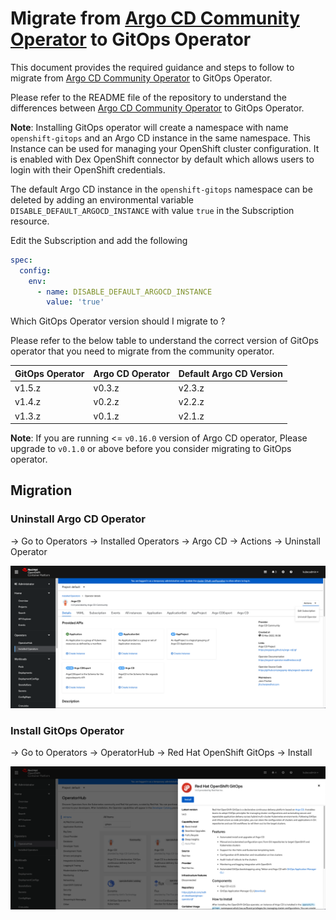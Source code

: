 # Migrate from [Argo CD Community Operator](https://github.com/argoproj-labs/argocd-operator) to GitOps Operator

This document provides the required guidance and steps to follow to migrate from [Argo CD Community Operator](https://github.com/argoproj-labs/argocd-operator) to GitOps Operator.

Please refer to the README file of the repository to understand the differences between [Argo CD Community Operator](https://github.com/argoproj-labs/argocd-operator) to GitOps Operator.

**Note**: Installing GitOps operator will create a namespace with name `openshift-gitops` and an Argo CD instance in the same namespace. This Instance can be used for managing your OpenShift cluster configuration. It is enabled with Dex OpenShift connector by default which allows users to login with their OpenShift credentials.

The  default Argo CD instance in the `openshift-gitops` namespace can be deleted by adding an environmental variable `DISABLE_DEFAULT_ARGOCD_INSTANCE` with value `true` in the Subscription resource.

Edit the Subscription and add the following

```yaml
spec:
  config:
    env:
      - name: DISABLE_DEFAULT_ARGOCD_INSTANCE
        value: 'true'
```

Which GitOps Operator version should I migrate to ?

Please refer to the below table to understand the correct version of GitOps operator that you need to migrate from the community operator.

| GitOps Operator | Argo CD Operator | Default Argo CD Version |
| -------- | -------- | -------- |
| v1.5.z | v0.3.z | v2.3.z |
| v1.4.z | v0.2.z | v2.2.z |
| v1.3.z | v0.1.z | v2.1.z |

**Note**: If you are running <= `v0.16.0` version of Argo CD operator, Please upgrade to `v0.1.0` or above before you consider migrating to GitOps operator.

## Migration

### Uninstall Argo CD Operator

-> Go to Operators -> Installed Operators -> Argo CD -> Actions -> Uninstall Operator

![image alt text](assets/Uninstall_Community_operator.png)

### Install GitOps Operator

-> Go to Operators -> OperatorHub -> Red Hat OpenShift GitOps -> Install

![image alt text](assets/Install_GitOps_Operator.png)
